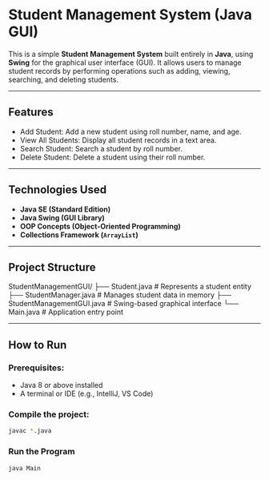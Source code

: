 # Student Management System (Java GUI)

This is a simple **Student Management System** built entirely in **Java**, using **Swing** for the graphical user interface (GUI). It allows users to manage student records by performing operations such as adding, viewing, searching, and deleting students.

---

## Features

- Add Student: Add a new student using roll number, name, and age.
- View All Students: Display all student records in a text area.
- Search Student: Search a student by roll number.
- Delete Student: Delete a student using their roll number.

---

## Technologies Used

- **Java SE (Standard Edition)**
- **Java Swing (GUI Library)**
- **OOP Concepts (Object-Oriented Programming)**
- **Collections Framework (`ArrayList`)**

---

## Project Structure
StudentManagementGUI/
├── Student.java # Represents a student entity
├── StudentManager.java # Manages student data in memory
├── StudentManagementGUI.java # Swing-based graphical interface
└── Main.java # Application entry point

---

##  How to Run

### Prerequisites:
- Java 8 or above installed
- A terminal or IDE (e.g., IntelliJ, VS Code)

### Compile the project:
```bash
javac *.java
```
### Run the Program
```bash
java Main
```





